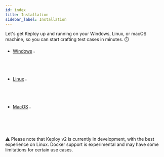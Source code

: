 ```yaml
---
id: index
title: Installation
sidebar_label: Installation
---
```


Let's get Keploy up and running on your Windows, Linux, or macOS machine, so you can start crafting test cases in minutes. ⏱️

- [Windows](/docs/server/windows/installation/) <img src="/img/os/windows-logo.svg" width="2%" />
- [Linux](/docs/server/linux/installation) <img src="/img/os/linux-logo.svg" width="2%" />
- [MacOS](/docs/server/macos/installation) <img src="/img/os/apple-logo.svg" width="2%" />

⚠️ Please note that Keploy v2 is currently in development, with the best experience on Linux. Docker support is experimental and may have some limitations for certain use cases.
